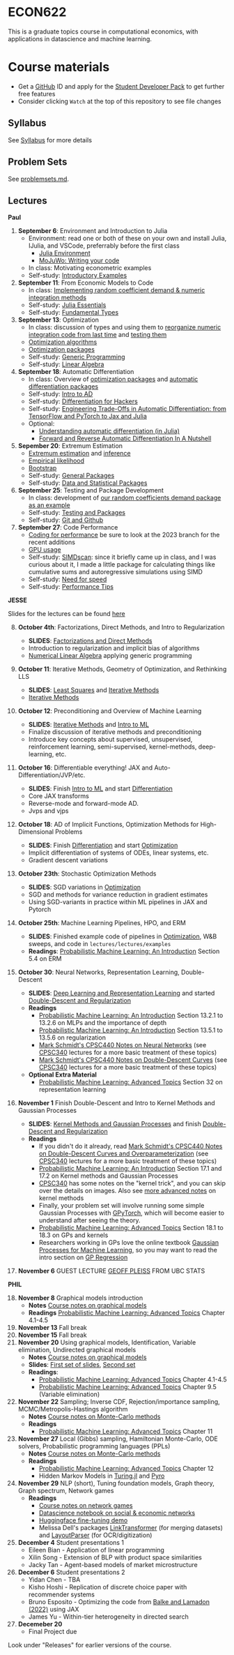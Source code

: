 # ECON622

This is a graduate topics course in computational economics, with applications in datascience and machine learning.

# Course materials
- Get a [GitHub](www.github.com) ID and apply for the [Student Developer Pack](https://education.github.com/pack) to get further free features
- Consider clicking `Watch` at the top of this repository to see file changes

<!-- ## Accessing the VSE syzygy JupyterHub -->
<!-- 1.  Login to https://vse.syzygy.ca/ with your CWL to ensure you can access our JupyterHub -->
<!-- 2.  Click [Here](https://vse.syzygy.ca/jupyter/hub/user-redirect/git-pull?repo=https%3A%2F%2Fgithub.com%2FQuantEcon%2Fquantecon-notebooks-julia&urlpath=lab%2Ftree%2Fquantecon-notebooks-julia) to install the QuantEcon Julia Lectures there -->
<!--     - Later you will need to do a local installation by following the [Getting Started](https://lectures.quantecon.org/jl/getting_started_julia/getting_started.html) but this is a better way to begin -->
<!--     - For support with vse.syzygy.ca, email me@arnavsood.com -->
<!-- 3. To automatically launch the QuantEcon lecture notes on vse.syzygy.ca -->
<!--     - Open the lecture notes in a website (e.g. go to  [Introductory Examples](https://lectures.quantecon.org/jl/getting_started_julia/julia_by_example.html)) -->
<!--     - Hover your mouse over the button "jupyter notebook | run" at the top -->
<!--     - When it pops up a configuration, choose `vse.syzygy.ca (UBC Only)` from the list, move your mouse to somewhere else on the screen -->
<!--     - Now when you click on the "jupyter notebook | run" on any of the Julia lectures (no need to hover again), it will launch in our hub. -->
<!-- 4. Download the extra notebooks from this repository with  [Here](https://vse.syzygy.ca/jupyter/hub/user-redirect/git-pull?repo=https%3A%2F%2Fgithub.com%2Fubcecon%2FECON622_2019&urlpath=lab%2Ftree%2FECON622_2019%2F) -->
<!--     - To update this repository when we create new notebooks, just click on that link again to clone. -->

<!-- In all cases, the reset a notebook, delete it and click on the launch of clone links again. -->

<!-- Most of the course will be taught using Julia, but we will briefly introduce Python (or R) for discussing topics where Julia is not ideal. -->

## Syllabus
See [Syllabus](syllabus.md) for more details


## Problem Sets

See [problemsets.md](problemsets.md).



## Lectures

**Paul**

1. **September 6**: Environment and Introduction to Julia
    - Environment: read one or both of these on your own and install Julia, IJulia, and VSCode, preferrably before the first class
        - [Julia Environment](https://quantecon.github.io/lecture-julia.myst/getting_started_julia/getting_started.html)
        - [MoJuWo: Writing your code](https://modernjuliaworkflows.github.io/pages/writing/)
    - In class: Motivating econometric examples
    - Self-study: [Introductory Examples](https://quantecon.github.io/lecture-julia.myst/getting_started_julia/julia_by_example.html)
2. **September 11**: From Economic Models to Code
   - In class: [Implementing random coefficient demand \& numeric integration methods](https://github.com/ubcecon/ECON622_BLP.jl/blob/main/docs/blp.jmd)
   - Self-study: [Julia Essentials](https://quantecon.github.io/lecture-julia.myst/getting_started_julia/julia_essentials.html)
   - Self-study: [Fundamental Types](https://quantecon.github.io/lecture-julia.myst/getting_started_julia/fundamental_types.html)
3. **September 13**: Optimization
   - In class: discussion of types and using them to [reorganize numeric integration code from last time](https://github.com/ubcecon/ECON622_BLP.jl/blob/main/src/integrate.jl) and [testing them](https://github.com/ubcecon/ECON622_BLP.jl/blob/main/test/runtests.jl)
   - [Optimization algorithms](https://schrimpf.github.io/AnimatedOptimization.jl/optimization/)
   - [Optimization packages](https://quantecon.github.io/lecture-julia.myst/more_julia/optimization_solver_packages.html#Optimization)
   - Self-study: [Generic Programming](https://quantecon.github.io/lecture-julia.myst/more_julia/generic_programming.html)
   - Self-study: [Linear Algebra](https://quantecon.github.io/lecture-julia.myst/tools_and_techniques/linear_algebra.html)
4. **September 18**: Automatic Differentiation
   - In class: Overview of [optimization packages](jmd/opt/optimization_packages.jmd) and [automatic differentiation packages](jmd/opt/autodiff.jmd)
   - Self-study: [Intro to AD](https://quantecon.github.io/lecture-julia.myst/more_julia/optimization_solver_packages.html#Introduction-to-Automatic-Differentiation)
   - Self-study: [Differentiation for Hackers](https://github.com/MikeInnes/diff-zoo)
   - Self-study: [Engineering Trade-Offs in Automatic Differentiation: from TensorFlow and PyTorch to Jax and Julia](http://www.stochasticlifestyle.com/engineering-trade-offs-in-automatic-differentiation-from-tensorflow-and-pytorch-to-jax-and-julia/)
   - Optional:
      - [Understanding automatic differentiation (in Julia)](https://www.youtube.com/watch?v=UqymrMG-Qi4)
      - [Forward and Reverse Automatic Differentiation In A Nutshell](https://rawcdn.githack.com/mitmath/matrixcalc/e90417f46a20bec6d9c743c6b7bf5b178e77913a/automatic_differentiation_done_quick.html)
5. **Sepember 20**: Extremum Estimation
   - [Extremum estimation](https://schrimpf.github.io/GMMInference.jl/extremumEstimation/) and [inference](https://schrimpf.github.io/GMMInference.jl/identificationRobustInference/)
   - [Empirical likelihood](https://schrimpf.github.io/GMMInference.jl/empiricalLikelihood/)
   - [Bootstrap](https://schrimpf.github.io/GMMInference.jl/bootstrap/)
   -  Self-study: [General Packages](https://quantecon.github.io/lecture-julia.myst/more_julia/general_packages.html)
   -  Self-study: [Data and Statistical Packages](https://quantecon.github.io/lecture-julia.myst/more_julia/data_statistical_packages.html)
6. **September 25**: Testing and Package Development
   - In class: development of [our random coefficients demand package as an example](https://github.com/ubcecon/ECON622_BLP.jl)
   - Self-study: [Testing and Packages](https://julia.quantecon.org/software_engineering/testing.html)
   - Self-study: [Git and Github](https://julia.quantecon.org/software_engineering/version_control.html)
7. **September 27**: Code Performance
   - [Coding for performance](https://github.com/schrimpf/ARGridBootstrap) be sure to look at the 2023 branch for the recent additions
   - [GPU usage](https://github.com/schrimpf/ARGridBootstrap)
   - Self-study: [SIMDscan](https://github.com/schrimpf/SIMDscan.jl/): since it briefly came up in class, and I was curious about it, I made a little package for calculating things like cumulative sums and autoregressive simulations using SIMD
   - Self-study: [Need for speed](https://julia.quantecon.org/software_engineering/need_for_speed.html)
   - Self-study: [Performance Tips](https://docs.julialang.org/en/v1/manual/performance-tips/)

**JESSE**

Slides for the lectures can be found [here](https://ubcecon.github.io/ECON622/lectures/index.html)

8. **October 4th**: Factorizations, Direct Methods, and Intro to Regularization
    - **SLIDES**: [Factorizations and Direct Methods](https://ubcecon.github.io/ECON622/lectures/lectures/factorizations_direct_methods.html)
    - Introduction to regularization and implicit bias of algorithms
    - [Numerical Linear Algebra](https://julia.quantecon.org/tools_and_techniques/numerical_linear_algebra.html) applying generic programming
9.  **October 11**: Iterative Methods, Geometry of Optimization, and Rethinking LLS
    - **SLIDES**: [Least Squares](https://ubcecon.github.io/ECON622/lectures/lectures/least_squares.html) and [Iterative Methods](https://ubcecon.github.io/ECON622/lectures/lectures/iterative_methods.html)
    - [Iterative Methods](https://julia.quantecon.org/tools_and_techniques/iterative_methods_sparsity.html)
10. **October 12**: Preconditioning and Overview of Machine Learning
    - **SLIDES**:  [Iterative Methods](https://ubcecon.github.io/ECON622/lectures/lectures/iterative_methods.html) and [Intro to ML](https://ubcecon.github.io/ECON622/lectures/lectures/intro_to_ml.html)
    - Finalize discussion of iterative methods and preconditioning
    - Introduce key concepts about supervised, unsupervised, reinforcement learning, semi-supervised, kernel-methods, deep-learning, etc.
11. **October 16**: Differentiable everything! JAX and Auto-Differentiation/JVP/etc.
    - **SLIDES**: Finish [Intro to ML](https://ubcecon.github.io/ECON622/lectures/lectures/intro_to_ml.html) and start [Differentiation](https://ubcecon.github.io/ECON622/lectures/lectures/differentiation.html)
    - Core JAX transforms
    - Reverse-mode and forward-mode AD.  
    - Jvps and vjps
12. **October 18**: AD of Implicit Functions, Optimization Methods for High-Dimensional Problems
    - **SLIDES**: Finish [Differentiation](https://ubcecon.github.io/ECON622/lectures/lectures/differentiation.html) and start [Optimization](https://ubcecon.github.io/ECON622/lectures/lectures/optimization.html)
    - Implicit differentiation of systems of ODEs, linear systems, etc.
    - Gradient descent variations
13. **October 23th**: Stochastic Optimization Methods
    - **SLIDES**: SGD variations in [Optimization](https://ubcecon.github.io/ECON622/lectures/lectures/optimization.html)
    - SGD and methods for variance reduction in gradient estimates
    - Using SGD-variants in practice within ML pipelines in JAX and Pytorch
14. **October 25th**: Machine Learning Pipelines, HPO, and ERM
    - **SLIDES**: Finished example code of pipelines in [Optimization](https://ubcecon.github.io/ECON622/lectures/lectures/optimization.html), W&B sweeps, and code in `lectures/lectures/examples`
    - **Readings**: [Probabilistic Machine Learning: An Introduction](https://probml.github.io/pml-book/book1.html) Section 5.4 on ERM
15. **October 30**: Neural Networks, Representation Learning, Double-Descent
    - **SLIDES**: [Deep Learning and Representation Learning](https://ubcecon.github.io/ECON622/lectures/lectures/deep_learning.html) and started [Double-Descent and Regularization](https://ubcecon.github.io/ECON622/lectures/lectures/overparameterization.html)
    - **Readings**
      - [Probabilistic Machine Learning: An Introduction](https://probml.github.io/pml-book/book1.html) Section 13.2.1 to 13.2.6 on MLPs and the importance of depth
      - [Probabilistic Machine Learning: An Introduction](https://probml.github.io/pml-book/book1.html) Section 13.5.1 to 13.5.6 on regularization
      - [Mark Schmidt's CPSC440 Notes on Neural Networks](https://www.cs.ubc.ca/~schmidtm/Courses/440-W22/L6.pdf) (see [CPSC340](https://www.cs.ubc.ca/~schmidtm/Courses/340-F22/L32.pdf) lectures for a more basic treatment of these topics)
      - [Mark Schmidt's CPSC440 Notes on Double-Descent Curves](https://www.cs.ubc.ca/~schmidtm/Courses/440-W22/L7.pdf) (see [CPSC340](https://www.cs.ubc.ca/~schmidtm/Courses/340-F22/L32.pdf) lectures for a more basic treatment of these topics)
    - **Optional Extra Material**
      - [Probabilistic Machine Learning: Advanced Topics](https://probml.github.io/pml-book/book2.html) Section 32 on representation learning
16. **November 1** Finish Double-Descent and Intro to Kernel Methods and Gaussian Processes
    - **SLIDES**: [Kernel Methods and Gaussian Processes](https://ubcecon.github.io/ECON622/lectures/lectures/kernel_methods.html) and finish [Double-Descent and Regularization](https://ubcecon.github.io/ECON622/lectures/lectures/overparameterization.html)
    - **Readings**
      - If you didn't do it already, read [Mark Schmidt's CPSC440 Notes on Double-Descent Curves and Overparameterization](https://www.cs.ubc.ca/~schmidtm/Courses/440-W22/L7.pdf) (see [CPSC340](https://www.cs.ubc.ca/~schmidtm/Courses/340-F22/L32.pdf) lectures for a more basic treatment of these topics)
      - [Probabilistic Machine Learning: An Introduction](https://probml.github.io/pml-book/book1.html) Section 17.1 and 17.2 on Kernel methods and Gaussian Processes
      - [CPSC340](https://www.cs.ubc.ca/~schmidtm/Courses/340-F22/L22.pdf) has some notes on the "kernel trick", and you can skip over the details on images.  Also see [more advanced notes](https://www.cs.ubc.ca/~schmidtm/Courses/5XX-S22/S8.5.pdf) on kernel methods
      - Finally, your problem set will involve running some simple Gaussian Processes with [GPyTorch](https://docs.gpytorch.ai/en/stable/examples/01_Exact_GPs/Simple_GP_Regression.html), which will become easier to understand after seeing the theory.
      -  [Probabilistic Machine Learning: Advanced Topics](https://probml.github.io/pml-book/book2.html) Section 18.1 to 18.3 on GPs and kernels
      - Researchers working in GPs love the online textbook [Gaussian Processes for Machine Learning](https://gaussianprocess.org/gpml/chapters/), so you may want to read the intro section on [GP Regression](https://gaussianprocess.org/gpml/chapters/RW2.pdf)

17. **November 6** GUEST LECTURE [GEOFF PLEISS](https://geoffpleiss.com/) FROM UBC STATS

**PHIL**

<!--
Probabilistic Programming Languages (PPLs), Bayesian methods, and intro to generative models
    - Sampling and approximation of model posteriors
    - High-dimensional sampling of latents in practice
    - Variational inference with AD vs. HMC
    NLP, Attention/Transformers, Tuning Foundation Models
-->

18. **November 8** Graphical models introduction
    - **Notes** [Course notes on graphical models](https://raw.githubusercontent.com/ubcecon/ECON622/master/phil_notes/GM_notes.pdf)
    - **Readings** [Probabilistic Machine Learning: Advanced Topics](https://probml.github.io/pml-book/book2.html) Chapter 4.1-4.5
20. **November 13** Fall break
21. **November 15** Fall break
22. **November 20** Using graphical models, Identification, Variable elimination, Undirected graphical models
    - **Notes** [Course notes on graphical models](https://raw.githubusercontent.com/ubcecon/ECON622/master/phil_notes/GM_notes.pdf)
    - **Slides**: [First set of slides](https://ubcecon.github.io/ECON526/lectures/lectures/using_dags.html#/factorizing-the-joint-distribution), [Second set](http://ai.stanford.edu/~paskin/gm-short-course/lec2.pdf)
    - **Readings**:
        - [Probabilistic Machine Learning: Advanced Topics](https://probml.github.io/pml-book/book2.html) Chapter 4.1-4.5
        - [Probabilistic Machine Learning: Advanced Topics](https://probml.github.io/pml-book/book2.html) Chapter 9.5 (Variable elimination)
23. **November 22** Sampling; Inverse CDF, Rejection/importance sampling, MCMC/Metropolis-Hastings algorithm
    - **Notes** [Course notes on Monte-Carlo methods](https://raw.githubusercontent.com/ubcecon/ECON622/master/phil_notes/MCMC_notes.pdf)
    - **Readings**
        - [Probabilistic Machine Learning: Advanced Topics](https://probml.github.io/pml-book/book2.html) Chapter 11
24. **November 27** Local (Gibbs) sampling, Hamiltonian Monte-Carlo, ODE solvers, Probabilistic programming languages (PPLs)
    - **Notes** [Course notes on Monte-Carlo methods](https://raw.githubusercontent.com/ubcecon/ECON622/master/phil_notes/MCMC_notes.pdf)
    - **Readings**
        - [Probabilistic Machine Learning: Advanced Topics](https://probml.github.io/pml-book/book2.html) Chapter 12
        - Hidden Markov Models in [Turing.jl](https://turing.ml/dev/tutorials/04-hidden-markov-model) and [Pyro](https://pyro.ai/examples/hmm.html)
25. **November 29** NLP (short), Tuning foundation models, Graph theory, Graph spectrum, Network games
    - **Readings** 
      - [Course notes on network games](https://raw.githubusercontent.com/ubcecon/ECON622/master/phil_notes/graph_theory_notes.pdf)
      - [Datascience notebook on social & economic networks](https://datascience.quantecon.org/applications/networks.html)
      - [Huggingface fine-tuning demo](https://huggingface.co/docs/transformers/training)
      - Melissa Dell's packages [LinkTransformer](https://github.com/dell-research-harvard/linktransformer) (for merging datasets) and [LayoutParser](https://github.com/Layout-Parser/layout-parser) (for OCR/digitization)
26. **December 4** Student presentations 1
    - Eileen Bian - Application of linear programming
    - Xilin Song - Extension of BLP with product space similarities
    - Jacky Tan - Agent-based models of market microstructure
27. **December 6** Student presentations 2
    - Yidan Chen - TBA
    - Kisho Hoshi - Replication of discrete choice paper with recommender systems
    - Bruno Esposito - Optimizing the code from [Balke and Lamadon (2022)](https://www.aeaweb.org/articles?id=10.1257/aer.20161622) using JAX
    - James Yu - Within-tier heterogeneity in directed search
28. **Decemeber 20**
    - Final Project due


Look under "Releases" for earlier versions of the course.
